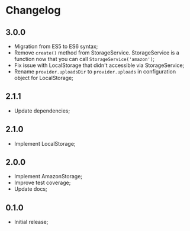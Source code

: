 # Changelog

## 3.0.0

- Migration from ES5 to ES6 syntax;
- Remove `create()` method from StorageService. StorageService is a function now that you can call `StorageService('amazon')`;
- Fix issue with LocalStorage that didn't accessible via StorageService;
- Rename `provider.uploadsDir` to `provider.uploads` in configuration object for LocalStorage;

## 2.1.1

- Update dependencies;

## 2.1.0

- Implement LocalStorage;

## 2.0.0

- Implement AmazonStorage;
- Improve test coverage;
- Update docs;

## 0.1.0

- Initial release;
